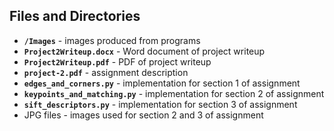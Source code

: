 ## Files and Directories
- **`/Images`** - images produced from programs
- **`Project2Writeup.docx`** - Word document of project writeup
- **`Project2Writeup.pdf`** - PDF of project writeup
- **`project-2.pdf`** - assignment description
- **`edges_and_corners.py`** - implementation for section 1 of assignment
- **`keypoints_and_matching.py`** - implementation for section 2 of assignment
- **`sift_descriptors.py`** - implementation for section 3 of assignment
- JPG files - images used for section 2 and 3 of assignment
